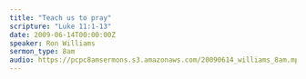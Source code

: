 ```yaml
---
title: "Teach us to pray"
scripture: "Luke 11:1-13"
date: 2009-06-14T00:00:00Z
speaker: Ron Williams
sermon_type: 8am
audio: https://pcpc8amsermons.s3.amazonaws.com/20090614_williams_8am.mp3 
---
```



